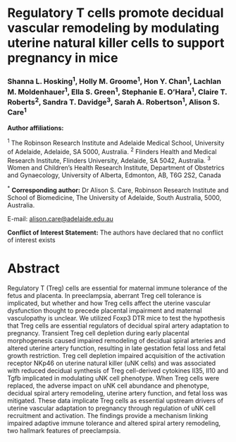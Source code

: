 # Regulatory T cells promote decidual vascular remodeling by modulating uterine natural killer cells to support pregnancy in mice

### Shanna L. Hosking<sup>1</sup>, Holly M. Groome<sup>1</sup>, Hon Y. Chan<sup>1</sup>, Lachlan M. Moldenhauer<sup>1</sup>, Ella S. Green<sup>1</sup>, Stephanie E. O’Hara<sup>1</sup>, Claire T. Roberts<sup>2</sup>, Sandra T. Davidge<sup>3</sup>, Sarah A. Robertson<sup>1</sup>, Alison S. Care<sup>1</sup>

**Author affiliations:**

<sup>1</sup> The Robinson Research Institute and Adelaide Medical School, University of Adelaide, Adelaide, SA 5000, Australia.
<sup>2</sup> Flinders Health and Medical Research Institute, Flinders University, Adelaide, SA 5042, Australia.
<sup>3</sup> Women and Children’s Health Research Institute, Department of Obstetrics and Gynaecology, University of Alberta, Edmonton, AB, T6G 2S2, Canada

<sup>\*</sup> **Corresponding author:** Dr Alison S. Care, Robinson Research Institute and School of Biomedicine, The University of Adelaide, South Australia, 5000, Australia. 

E-mail: alison.care@adelaide.edu.au

**Conflict of Interest Statement:** The authors have declared that no conflict of interest exists

# Abstract

Regulatory T (Treg) cells are essential for maternal immune tolerance of the fetus and placenta. In preeclampsia, aberrant Treg cell tolerance is implicated, but whether and how Treg cells affect the uterine vascular dysfunction thought to precede placental impairment and maternal vasculopathy is unclear. We utilized Foxp3 DTR mice to test the hypothesis that Treg cells are essential regulators of decidual spiral artery adaptation to pregnancy. Transient Treg cell depletion during early placental morphogenesis caused impaired remodeling of decidual spiral arteries and altered uterine artery function, resulting in late gestation fetal loss and fetal growth restriction. Treg cell depletion impaired acquisition of the activation receptor NKp46 on uterine natural killer (uNK cells) and was associated with reduced decidual synthesis of Treg cell-derived cytokines Il35, Il10 and Tgfb implicated in modulating uNK cell phenotype. When Treg cells were replaced, the adverse impact on uNK cell abundance and phenotype, decidual spiral artery remodeling, uterine artery function, and fetal loss was mitigated. These data implicate Treg cells as essential upstream drivers of uterine vascular adaptation to pregnancy through regulation of uNK cell recruitment and activation. The findings provide a mechanism linking impaired adaptive immune tolerance and altered spiral artery remodeling, two hallmark features of preeclampsia.